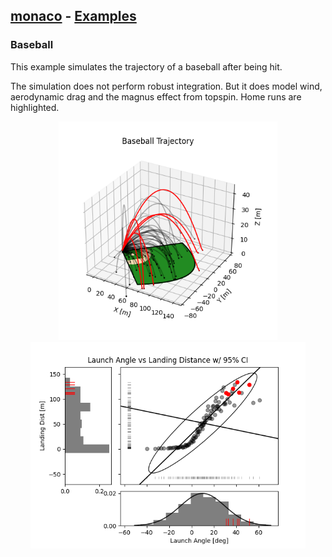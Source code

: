 ## [monaco](../../) - [Examples](../)

### Baseball
This example simulates the trajectory of a baseball after being hit.

The simulation does not perform robust integration. But it does model wind,
aerodynamic drag and the magnus effect from topspin. Home runs are highlighted.

<p float="left" align="center">
<img width="350" height="350" src="./baseball_trajectory.png">
<img width="440" height="330" src="./launch_angle_vs_landing.png">
</p>
